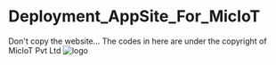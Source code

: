 # Deployment_AppSite_For_MicIoT

Don't copy the website... The codes in here are under the copyright of MicIoT Pvt Ltd
![logo](https://user-images.githubusercontent.com/81917133/234647868-aa646e6d-5585-4deb-9c85-e8493632aafc.png)
